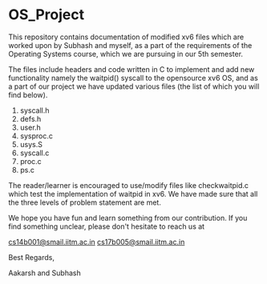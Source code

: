 # OS_Project

This repository contains documentation of modified xv6 files which are worked upon by Subhash and myself, as a part of the requirements of the Operating Systems course, which we are pursuing in our 5th semester.

The files include headers and code written in C to implement and add new functionality namely the waitpid() syscall to the opensource xv6 OS, and as a part of our project we have updated various files (the list of which you will find below). 

1) syscall.h
2) defs.h
3) user.h
4) sysproc.c
5) usys.S
6) syscall.c
7) proc.c
8) ps.c

The reader/learner is encouraged to use/modify files like checkwaitpid.c which test the implementation of waitpid in xv6. We have made sure that all the three levels of problem statement are met.

We hope you have fun and learn something from our contribution. If you find something unclear, please don't hesitate to reach us at 

cs14b001@smail.iitm.ac.in
cs17b005@smail.iitm.ac.in

Best Regards,

Aakarsh and Subhash
